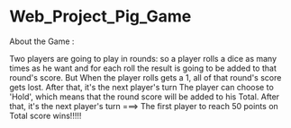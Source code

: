 # Web_Project_Pig_Game
About the Game : 

Two players are going to play in rounds: so a player rolls a dice as many times as he want and for each roll the result  is going 
 to be added to that round's score. But When the player rolls gets a  1, all of that round's score gets lost. After that, it's the next player's turn
 The player can choose to 'Hold', which means that the round score will be added to his Total. After that, it's the next player's turn
===> The first player to reach 50 points on Total score wins!!!!!
